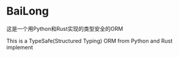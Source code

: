 # BaiLong

这是一个用Python和Rust实现的类型安全的ORM

This is a TypeSafe(Structured Typing) ORM from Python and Rust implement
